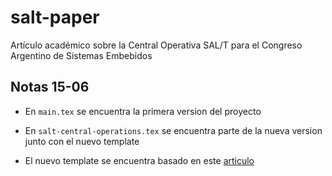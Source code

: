 # salt-paper
Artículo académico sobre la Central Operativa SAL/T para el Congreso Argentino de Sistemas Embebidos

## Notas 15-06

- En `main.tex` se encuentra la primera version del proyecto

- En `salt-central-operations.tex` se encuentra parte de la nueva version junto con el nuevo template

- El nuevo template se encuentra basado en este [articulo](https://github.com/hernancontigiani/ceia_paper_especializacion)
